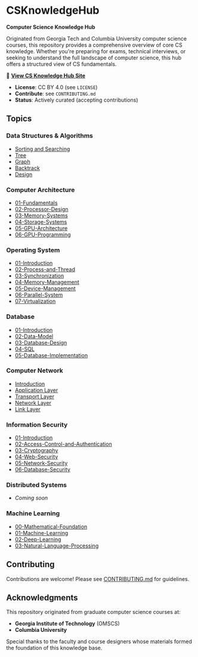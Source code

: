 # CSKnowledgeHub

**Computer Science Knowledge Hub**

Originated from Georgia Tech and Columbia University computer science courses, this repository provides a comprehensive overview of core CS knowledge. Whether you're preparing for exams, technical interviews, or seeking to understand the full landscape of computer science, this hub offers a structured view of CS fundamentals.

📖 **[View CS Knowledge Hub Site](https://csknowledgehub.gitbook.io)**

- **License**: CC BY 4.0 (see `LICENSE`)
- **Contribute**: see `CONTRIBUTING.md`
- **Status**: Actively curated (accepting contributions)

## Topics

### Data Structures & Algorithms
- [Sorting and Searching](Data%20Structure%20&%20Algorithm/Sorting%20and%20Searching.md)
- [Tree](Data%20Structure%20&%20Algorithm/Tree.md)
- [Graph](Data%20Structure%20&%20Algorithm/Graph.md)
- [Backtrack](Data%20Structure%20&%20Algorithm/Backtrack.md)
- [Design](Data%20Structure%20&%20Algorithm/Design.md)

### Computer Architecture
- [01-Fundamentals](Computer%20Architecture/01-Fundamentals.md)
- [02-Processor-Design](Computer%20Architecture/02-Processor-Design.md)
- [03-Memory-Systems](Computer%20Architecture/03-Memory-Systems.md)
- [04-Storage-Systems](Computer%20Architecture/04-Storage-Systems.md)
- [05-GPU-Architecture](Computer%20Architecture/05-GPU-Architecture.md)
- [06-GPU-Programming](Computer%20Architecture/06-GPU-Programming.md)

### Operating System
- [01-Introduction](Operating%20System/01-Introduction.md)
- [02-Process-and-Thread](Operating%20System/02-Process-and-Thread.md)
- [03-Synchronization](Operating%20System/03-Synchronization.md)
- [04-Memory-Management](Operating%20System/04-Memory-Management.md)
- [05-Device-Management](Operating%20System/05-Device-Management.md)
- [06-Parallel-System](Operating%20System/06-Parallel-System.md)
- [07-Virtualization](Operating%20System/07-Virtualization.md)

### Database
- [01-Introduction](Database/01-Introduction.md)
- [02-Data-Model](Database/02-Data-Model.md)
- [03-Database-Design](Database/03-Database-Design.md)
- [04-SQL](Database/04-SQL.md)
- [05-Database-Implementation](Database/05-Database-Implementation.md)

### Computer Network
- [Introduction](Computer%20Network/Introduction.md)
- [Application Layer](Computer%20Network/Application%20Layer.md)
- [Transport Layer](Computer%20Network/Transport%20Layer.md)
- [Network Layer](Computer%20Network/Network%20Layer.md)
- [Link Layer](Computer%20Network/Link%20Layer.md)

### Information Security
- [01-Introduction](Information%20Security/01-Introduction.md)
- [02-Access-Control-and-Authentication](Information%20Security/02-Access-Control-and-Authentication.md)
- [03-Cryptography](Information%20Security/03-Cryptography.md)
- [04-Web-Security](Information%20Security/04-Web-Security.md)
- [05-Network-Security](Information%20Security/05-Network-Security.md)
- [06-Database-Security](Information%20Security/06-Database-Security.md)

### Distributed Systems
- *Coming soon*

### Machine Learning
- [00-Mathematical-Foundation](Machine%20Learning/00-Mathematical-Foundation.md)
- [01-Machine-Learning](Machine%20Learning/01-Machine-Learning.md)
- [02-Deep-Learning](Machine%20Learning/02-Deep-Learning.md)
- [03-Natural-Language-Processing](Machine%20Learning/03-Natural-Language-Processing.md)

## Contributing

Contributions are welcome! Please see [CONTRIBUTING.md](CONTRIBUTING.md) for guidelines.

## Acknowledgments

This repository originated from graduate computer science courses at:

- **Georgia Institute of Technology** (OMSCS)
- **Columbia University**

Special thanks to the faculty and course designers whose materials formed the foundation of this knowledge base.
